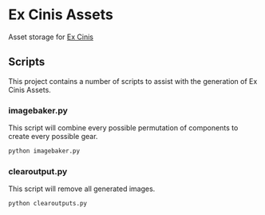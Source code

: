 # Ex Cinis Assets

Asset storage for [Ex Cinis](https://github.com/superepicgecko/ex-cinis)

## Scripts

This project contains a number of scripts to assist with the generation of Ex Cinis Assets.

### imagebaker.py

This script will combine every possible permutation of components to create every possible gear.

```sh
python imagebaker.py
```

### clearoutput.py

This script will remove all generated images.

```sh
python clearoutputs.py
```
